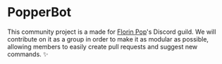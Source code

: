 # PopperBot

This community project is a made for [Florin Pop](https://twitch.tv/florinpop17)'s Discord guild. We will contribute on it as a group in order to make it as modular as possible, allowing members to easily create pull requests and suggest new commands. ✨